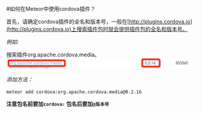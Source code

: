 #如何在Meteor中使用cordova插件？

首先，请确定cordova插件的全名和版本号，一般在[http://plugins.cordova.io](http://plugins.cordova.io)上搜索插件包时就会提供插件包的全名和版本号。

*例如:*

搜索插件org.apache.cordova.media。 ![Alt text](../res/using-cordova-plugin.png)

*添加方法：*

`meteor add cordova:org.apache.cordova.media@0.2.16`

**注意包名前要加`cordova:` 包名后要加`@版本号`**
